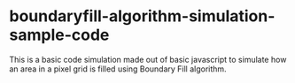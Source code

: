 # boundaryfill-algorithm-simulation-sample-code
This is a basic code simulation made out of basic javascript to simulate how an area in a pixel grid is filled using Boundary Fill algorithm.
